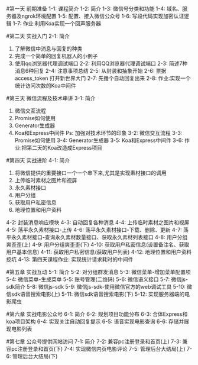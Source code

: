 #第一天 前期准备
1-1: 课程简介
1-2: 简介
1-3: 微信号分类和功能
1-4: 域名、服务器及ngrok环境配置
1-5: 配置、接入微信公众号
1-6: 写段代码实现加密认证逻辑
1-7: 作业:利用Koa实现一个回声服务器

#第二天 实战入门
2-1: 简介
1. 了解微信中消息与回复的种类
2. 完成一个简单的回复机器人的小例子
3. 使用qq浏览器代理调试端口
2-2: 利用QQ浏览器代理调试端口
2-3: 简述7种消息6种回复
2-4: 注意事项总结
2-5: 从封装和抽象开始
2-6: 票据access_token 打开新世界大门
2-7: 先撸个自动回复出来
2-8: 作业:实现一个统计访问次数的Koa中间件

#第三天 微信流程及技术串讲
3-1: 简介
1. 微信交互流程
2. Promise如何使用
3. Generator生成器
4. Koa和Express中间件
Ps: 加强对技术环节的印象
3-2: 微信交互流程
3-3: Promise如何使用
3-4: Generator生成器
3-5: Koa和Express中间件
3-6: 作业:把第二天的Koa改造成Express项目

#第四天 实战进阶
4-1: 简介
1. 将微信提供的重要接口一个一个串下来,尤其是实现素材接口的调用
2. 上传临时素材之图片和视屏
3. 永久素材接口
4. 用户分组
5. 获取用户私密信息
6. 地理位置和用户资料

4-2: 封装消息响应模块
4-3: 自动回复各种消息
4-4: 上传临时素材之图片和视屏
4-5: 荡平永久素材接口-上传
4-6: 荡平永久素材接口-下载、删除、更新
4-7: 荡平永久素材接口-查询永久素材数量接口、获取永久素材列表接口
4-8: 用户分组爽歪歪(上)
4-9: 用户分组爽歪歪(下)
4-10: 获取用户私密信息(设置备注名、获取用户基本信息)
4-11: 获取用户私密信息(获取用户列表)
4-12: 地理位置和用户资料挖坑
4-13: 第四天课程作业: 实现统计请求耗时的中间件

#第五章 实战互动
5-1: 简介
5-2: 对分组群发消息
5-3: 微信菜单-增加菜单配置项
5-4: 微信菜单-生成菜单
5-5: 账号管理(二维码)
5-6: 微信语义接口
5-7: 微信js-sdk简介
5-8: 微信js-sdk
5-9: 微信js-sdk-使用微信官方的web调试工具
5-10: 微信sdk语音搜索电影(上)
5-11: 微信sdk语音搜索电影(下)
5-12: 实现服务器端的电影爬虫

#第六章 实战电影公众号
6-1: 简介
6-2: 规划项目功能分布
6-3: 合体Express和koa项目架构
6-4: 实现关注自动回复提示
6-5: 语音实现电影查询
6-6: 存储并展现电影列表

#第七章 公众号提供网站访问
7-1: 简介
7-2: 兼容pc注册登录和首页(上)
7-3: 兼容pc注册登录和首页(下)
7-4: 实现微信内页电影评论
7-5: 管理后台大结局(上)
7-6: 管理后台大结局(下)


